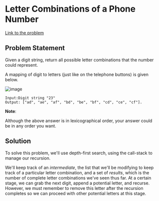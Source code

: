 # Letter Combinations of a Phone Number

[Link to the problem](https://leetcode.com/problems/letter-combinations-of-a-phone-number/)

## Problem Statement
Given a digit string, return all possible letter combinations that the number could represent.

A mapping of digit to letters (just like on the telephone buttons) is given below.

![image](http://upload.wikimedia.org/wikipedia/commons/thumb/7/73/Telephone-keypad2.svg/200px-Telephone-keypad2.svg.png)

    Input:Digit string "23"
    Output: ["ad", "ae", "af", "bd", "be", "bf", "cd", "ce", "cf"].

**Note**:

Although the above answer is in lexicographical order, your answer could be in any order you want.

## Solution

To solve this problem, we'll use depth-first search, using the call-stack to manage our recursion.

We'll keep track of an *intermediate*, the list that we'll be modifying to keep track of a particular letter combination, and a set of *results*, which is the number of complete letter combinations we've seen thus far.  At a certain stage, we can grab the next digit, append a potential letter, and recurse.  However, we must remember to remove this letter after the recursion completes so we can proceed with other potential letters at this stage.
